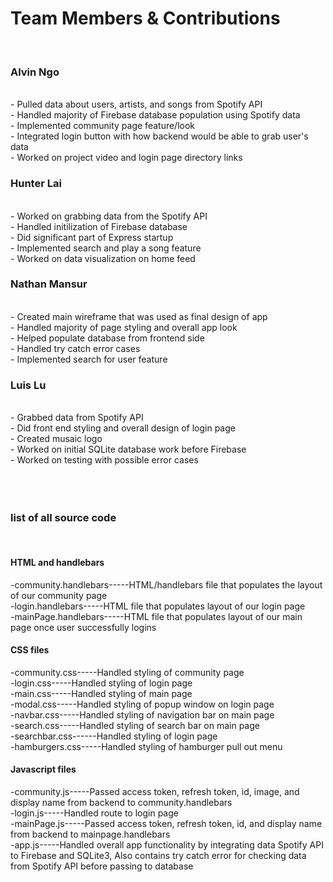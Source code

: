 <h1>Team Members & Contributions</h1> </br>

<h3>Alvin Ngo</h3></br>
- Pulled data about users, artists, and songs from Spotify API</br>
- Handled majority of Firebase database population using Spotify data</br>
- Implemented community page feature/look</br>
- Integrated login button with how backend would be able to grab user's data</br>
- Worked on project video and login page directory links</br>

<h3>Hunter Lai</h3></br>
- Worked on grabbing data from the Spotify API</br>
- Handled initilization of Firebase database</br>
- Did significant part of Express startup</br>
- Implemented search and play a song feature</br>
- Worked on data visualization on home feed</br>

<h3>Nathan Mansur</h3></br>
- Created main wireframe that was used as final design of app</br>
- Handled majority of page styling and overall app look</br>
- Helped populate database from frontend side</br>
- Handled try catch error cases</br>
- Implemented search for user feature</br>

<h3>Luis Lu</h3></br>
- Grabbed data from Spotify API</br>
- Did front end styling and overall design of login page</br>
- Created musaic logo</br>
- Worked on initial SQLite database work before Firebase</br>
- Worked on testing with possible error cases</br>

</br>
</br>
</br>
<h3>list of all source code</h3></br>
<h4>HTML and handlebars</h4>
-community.handlebars-----HTML/handlebars file that populates the layout of our community page</br>
-login.handlebars-----HTML file that populates layout of our login page</br>
-mainPage.handlebars-----HTML file that populates layout of our main page once user successfully logins</br>
<h4>CSS files</h4>
-community.css-----Handled styling of community page</br>
-login.css-----Handled styling of login page</br>
-main.css-----Handled styling of main page</br>
-modal.css-----Handled styling of popup window on login page</br>
-navbar.css-----Handled styling of navigation bar on main page</br>
-search.css-----Handled styling of search bar on main page</br>
-searchbar.css------Handled styling of login page</br>
-hamburgers.css-----Handled styling of hamburger pull out menu</br>
<h4>Javascript files</h4>
-community.js-----Passed access token, refresh token, id, image, and display name from backend to community.handlebars</br>
-login.js-----Handled route to login page</br>
-mainPage.js-----Passed access token, refresh token, id, and display name from backend to mainpage.handlebars</br>
-app.js-----Handled overall app functionality by integrating data Spotify API to Firebase and SQLite3, Also contains try catch error for checking data from Spotify API before passing to database</br>





